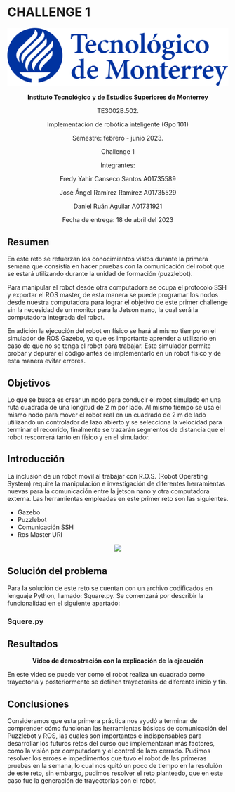# CHALLENGE 1

<p align="center">
  <img src="https://github.com/engelSprt/Retos_Manchester_Robotics/blob/main/Challenge%201/Imagenes/tecnologico-de-monterrey-blue.png" />
</p>


**<p align="center">Instituto Tecnológico y de Estudios Superiores de Monterrey</p>**
<p align="center">TE3002B.502.</p>
<p align="center"> Implementación de robótica inteligente (Gpo 101)</p>
<p align="center">Semestre: febrero - junio 2023.</p>
<p align="center">Challenge 1</p>
<p align="center"> Integrantes:</p>
<p align="center">Fredy Yahir Canseco Santos		A01735589</p>
<p align="center">José Ángel Ramírez Ramírez		A01735529</p>
<p align="center">Daniel Ruán Aguilar			A01731921</p>
<p align="center">Fecha de entrega: 18 de abril del 2023</p>


## Resumen

En este reto se refuerzan los conocimientos vistos durante la primera semana que consistía en hacer pruebas con la comunicación del robot que se estará utilizando durante la unidad de formación (puzzlebot). 

Para manipular el robot desde otra computadora se ocupa el protocolo SSH y exportar el ROS master, de esta manera se puede programar los nodos desde nuestra computadora para lograr el objetivo de este primer challenge sin la necesidad de un monitor para la Jetson nano, la cual será la computadora integrada del robot.

En adición la ejecución del robot en físico se hará al mismo tiempo en el simulador de ROS Gazebo, ya que es importante aprender a utilizarlo en caso de que no se tenga el robot para trabajar. Este simulador permite probar y depurar el código antes de implementarlo en un robot físico y de esta manera evitar errores.

## Objetivos

Lo que se busca es crear un nodo para conducir el robot simulado en una ruta cuadrada de una longitud de 2 m por lado. Al mismo tiempo se usa el mismo nodo para mover el robot real en un cuadrado de 2 m de lado utilizando un controlador de lazo abierto y se selecciona la velocidad para terminar el recorrido, finalmente se trazarán segmentos de distancia que el robot rescorrerá tanto en físico y en el simulador.

## Introducción

La inclusión de un robot movil al trabajar con R.O.S. (Robot Operating System) require la manipulación e investigación de diferentes herramientas nuevas para la comunicación entre la jetson nano y otra computadora externa. Las herramientas empleadas en este primer reto son las siguientes.

- Gazebo
- Puzzlebot
- Comunicación SSH
- Ros Master URI

<p align="center">
  <img src="https://github.com/engelSprt/Implementacion_de_Robotica_Inteligente/blob/main/Challenge%201/Challenge1_brainstorm.png" />
</p>

## Solución del problema
Para la solución de este reto se cuentan con un archivo codificados en lenguaje Python, llamado: Square.py. Se comenzará por describir la funcionalidad en el siguiente apartado:

### Squere.py




## Resultados  

**<p align="center"> Video de demostración con la explicación de la ejecución</p>**

En este video se puede ver como el robot realiza un cuadrado como trayectoria y posteriormente se definen trayectorias de diferente inicio y fin.

## Conclusiones

Consideramos que esta primera práctica nos ayudó a terminar de comprender cómo funcionan las herramientas básicas de comunicación del Puzzlebot y ROS, las cuales son importantes e indispensables para desarrollar los futuros retos del curso que implementarán más factores, como la visión por computadora y el control de lazo cerrado. Pudimos resolver los erroes e impedimentos que tuvo el robot de las primeras pruebas en la semana, lo cual nos quitó un poco de tiempo en la resoluión de este reto, sin embargo, pudimos resolver el reto planteado, que en este caso fue la generación de trayectorias con el robot.

